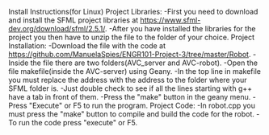 Install Instructions(for Linux)
Project Libraries:
  -First you need to download and install the SFML project libraries at https://www.sfml-dev.org/download/sfml/2.5.1/.
  -After you have installed the libraries for the project you then have to unzip the file to the folder of your choice.
Project Installation:
  -Download the file with the code at https://github.com/ManuelaSpies/ENGR101-Project-3/tree/master/Robot.
  -Inside the file there are two folders(AVC_server and AVC-robot).
  -Open the file makefile(inside the AVC-server) using Geany.
  -In the top line in makefile you must replace the address with the address to the folder where your SFML folder is.
  -Just double check to see if all the lines starting with g++ have a tab in front of them.
  -Press the "make" button in the geany menu.
  -Press "Execute" or F5 to run the program.
Project Code:
  -In robot.cpp you must press the "make" button to compile and build the code for the robot.
  -To run the code press "execute" or F5.
  


